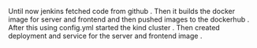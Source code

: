 Until now jenkins fetched code from github . Then it builds the docker image for server and frontend and then pushed images to the 
dockerhub . After this using config.yml started the kind cluster . Then created deployment and service for the server and frontend 
image . 
